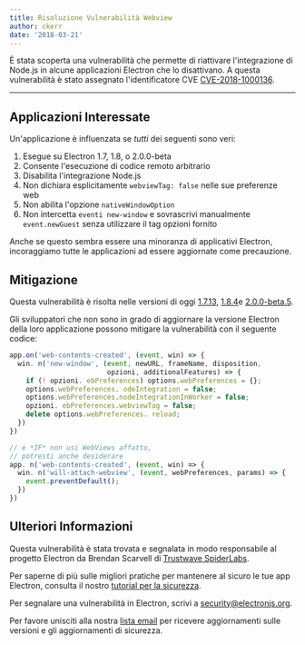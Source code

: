 ```yaml
---
title: Risoluzione Vulnerabilità Webview
author: ckerr
date: '2018-03-21'
---
```


È stata scoperta una vulnerabilità che permette di riattivare l'integrazione di Node.js in alcune applicazioni Electron che lo disattivano. A questa vulnerabilità è stato assegnato l'identificatore CVE [CVE-2018-1000136](https://cve.mitre.org/cgi-bin/cvename.cgi?name=CVE-2018-1000136).

---

## Applicazioni Interessate

Un'applicazione è influenzata se *tutti* dei seguenti sono veri:

 1. Esegue su Electron 1.7, 1.8, o 2.0.0-beta
 2. Consente l'esecuzione di codice remoto arbitrario
 3. Disabilita l'integrazione Node.js
 4. Non dichiara esplicitamente `webviewTag: false` nelle sue preferenze web
 5. Non abilita l'opzione `nativeWindowOption`
 6. Non intercetta `eventi new-window` e sovrascrivi manualmente `event.newGuest` senza utilizzare il tag opzioni fornito

Anche se questo sembra essere una minoranza di applicativi Electron, incoraggiamo tutte le applicazioni ad essere aggiornate come precauzione.

## Mitigazione

Questa vulnerabilità è risolta nelle versioni di oggi [1.7.13](https://github.com/electron/electron/releases/tag/v1.7.13), [1.8.4](https://github.com/electron/electron/releases/tag/v1.8.4)e [2.0.0-beta.5](https://github.com/electron/electron/releases/tag/v2.0.0-beta.5).

Gli sviluppatori che non sono in grado di aggiornare la versione Electron della loro applicazione possono mitigare la vulnerabilità con il seguente codice:

```js
app.on('web-contents-created', (event, win) => {
  win. n('new-window', (event, newURL, frameName, disposition,
                        opzioni, additionalFeatures) => {
    if (! opzioni. ebPreferences) options.webPreferences = {};
    options.webPreferences. odeIntegration = false;
    options.webPreferences.nodeIntegrationInWorker = false;
    opzioni. ebPreferences.webviewTag = false;
    delete options.webPreferences. reload;
  })
})

// e *IF* non usi WebViews affatto,
// potresti anche desiderare
app. n('web-contents-created', (event, win) => {
  win. n('will-attach-webview', (event, webPreferences, params) => {
    event.preventDefault();
  })
})
```

## Ulteriori Informazioni

Questa vulnerabilità è stata trovata e segnalata in modo responsabile al progetto Electron da Brendan Scarvell di [Trustwave SpiderLabs](https://www.trustwave.com/Company/SpiderLabs/).

Per saperne di più sulle migliori pratiche per mantenere al sicuro le tue app Electron, consulta il nostro [tutorial per la sicurezza](https://electronjs.org/docs/tutorial/security).

Per segnalare una vulnerabilità in Electron, scrivi a security@electronjs.org.

Per favore unisciti alla nostra [lista email](https://groups.google.com/forum/#!forum/electronjs) per ricevere aggiornamenti sulle versioni e gli aggiornamenti di sicurezza.

